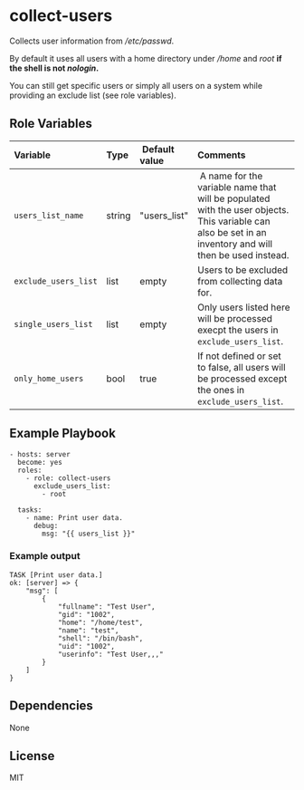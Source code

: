collect-users
=========

Collects user information from */etc/passwd*.

By default it uses all users with a home directory under */home* and *root* **if the shell is not *nologin*.**

You can still get specific users or simply all users on a system while providing an exclude list (see role variables). 


Role Variables
--------------

| Variable								| Type								| Default value								| Comments
| :---										|:--- 								| :--- 												|:---
| `users_list_name`     	| string 							| "users_list"              	| A name for the variable name that will be populated with the user objects. This variable can also be set in an inventory and will then be used instead. 
| `exclude_users_list`		| list								| empty												| Users to be excluded from collecting data for.
| `single_users_list`			| list								| empty												| Only users listed here will be processed execpt the users in `exclude_users_list`.
| `only_home_users`				| bool								| true												| If not defined or set to false, all users will be processed except the ones in `exclude_users_list`.

Example Playbook
----------------

```
- hosts: server
  become: yes
  roles:
    - role: collect-users
      exclude_users_list:
        - root

  tasks:
    - name: Print user data.
      debug:
        msg: "{{ users_list }}"

```
### Example output
```
TASK [Print user data.] 
ok: [server] => {
    "msg": [
        {
            "fullname": "Test User",
            "gid": "1002",
            "home": "/home/test",
            "name": "test",
            "shell": "/bin/bash",
            "uid": "1002",
            "userinfo": "Test User,,,"
        }
    ]
}
```

Dependencies
-------
None 

License
-------

MIT

